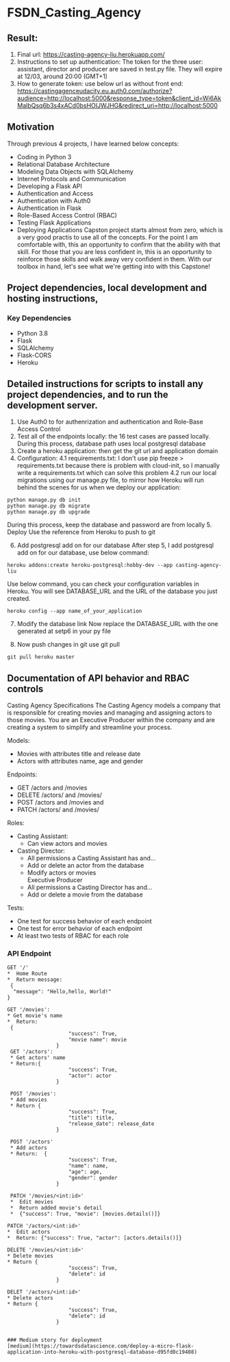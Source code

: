 # FSDN_Casting_Agency
## Result:
1. Final url:
https://casting-agency-liu.herokuapp.com/
2. Instructions to set up authentication:
The token for the three user: assistant, director and producer are saved in test.py file. They will expire at 12/03, around 20:00 (GMT+1)
3. How to generate token: use below url as without front end:
https://castingagenceudacity.eu.auth0.com/authorize?audience=http://localhost:5000&response_type=token&client_id=Wi6AkMalbQsq6b3s4xACd0bsHOIJWJHG&redirect_uri=http://localhost:5000

## Motivation
Through previous 4 projects, I have learned below concepts:
* Coding in Python 3
* Relational Database Architecture
* Modeling Data Objects with SQLAlchemy
* Internet Protocols and Communication
* Developing a Flask API
* Authentication and Access
* Authentication with Auth0
* Authentication in Flask
* Role-Based Access Control (RBAC)
* Testing Flask Applications
* Deploying Applications
Capston project starts almost from zero, which is a very good practis to use all of the concepts. For the point I am comfortable with, this an opportunity to confirm that the ability with that skill. For those that you are less confident in, this is an opportunity to reinforce those skills and walk away very confident in them.
With our toolbox in hand, let's see what we're getting into with this Capstone!

## Project dependencies, local development and hosting instructions,
### Key Dependencies
* Python 3.8
* Flask 
* SQLAlchemy 
* Flask-CORS 
* Heroku

## Detailed instructions for scripts to install any project dependencies, and to run the development server.
1. Use Auth0 to for authenrization and authentication and Role-Base Access Control
2. Test all of the endpoints locally: the 16 test cases are passed locally. During this process, database path uses local postgresql database
3. Create a heroku application: then get the git url and application domain
4. Configuration:
4.1 requirements.txt: I don't use pip freeze > requirements.txt because there is problem with cloud-init, so I manually write a requirements.txt which can solve this problem
4.2 run our local migrations using our manage.py file, to mirror how Heroku will run behind the scenes for us when we deploy our application:
```
python manage.py db init
python manage.py db migrate
python manage.py db upgrade
```
During this process, keep the database and password are from locally
5. Deploy
Use the reference from Heroku to push to git

6. Add postgresql add on for our database After step 5, I add postgresql add on for our database, use below command: 
```
heroku addons:create heroku-postgresql:hobby-dev --app casting-agency-liu
```
Use below command, you can check your configuration variables in Heroku. You will see DATABASE_URL and the URL of the database you just created.
```
heroku config --app name_of_your_application
```

7. Modify the database link Now replace the DATABASE_URL with the one generated at setp6 in your py file

8. Now push changes in git use git pull
```
git pull heroku master
```


## Documentation of API behavior and RBAC controls
Casting Agency Specifications
The Casting Agency models a company that is responsible for creating movies and managing and assigning actors to those movies. You are an Executive Producer within the company and are creating a system to simplify and streamline your process.

Models:  
* Movies with attributes title and release date  
* Actors with attributes name, age and gender  

Endpoints:
* GET /actors and /movies   
* DELETE /actors/ and /movies/      
* POST /actors and /movies and      
* PATCH /actors/ and /movies/    
 
Roles:  
* Casting Assistant:  
  *  Can view actors and movies  
* Casting Director:  
  * All permissions a Casting Assistant has and…  
  * Add or delete an actor from the database  
  * Modify actors or movies  
 Executive Producer  
   * All permissions a Casting Director has and…  
   * Add or delete a movie from the database  
     
Tests:  
  * One test for success behavior of each endpoint  
  * One test for error behavior of each endpoint  
  * At least two tests of RBAC for each role  

### API Endpoint  
```
GET '/'
*  Home Route
*  Return message:
 {
  "message": "Hello,hello, World!"
}

GET '/movies':  
* Get movie's name
*  Return:  
 {
                    "success": True,
                    "movie name": movie
                }
 GET '/actors':
 * Get actors' name
 * Return:{
                    "success": True,
                    "actor": actor
                }
                
 POST '/movies':
 * Add movies
 * Return {
                    "success": True,
                    "title": title,
                    "release_date": release_date
                }
                
 POST '/actors'
 * Add actors
 * Return:  {
                    "success": True,
                    "name": name,
                    "age": age,
                    "gender": gender
                }
                
 PATCH '/movies/<int:id>'  
 *  Edit movies
 *  Return added movie's detail
 *  {"success": True, "movie": [movies.details()]}

PATCH '/actors/<int:id>'
*  Edit actors
*  Return: {"success": True, "actor": [actors.details()]}

DELETE '/movies/<int:id>'
* Delete movies
* Return {
                    "success": True,
                    "delete": id
                }
                
DELET '/actors/<int:id>' 
* Delete actors
* Return {
                    "success": True,
                    "delete": id
                }
                

### Medium story for deployment
[medium](https://towardsdatascience.com/deploy-a-micro-flask-application-into-heroku-with-postgresql-database-d95fd0c19408)
